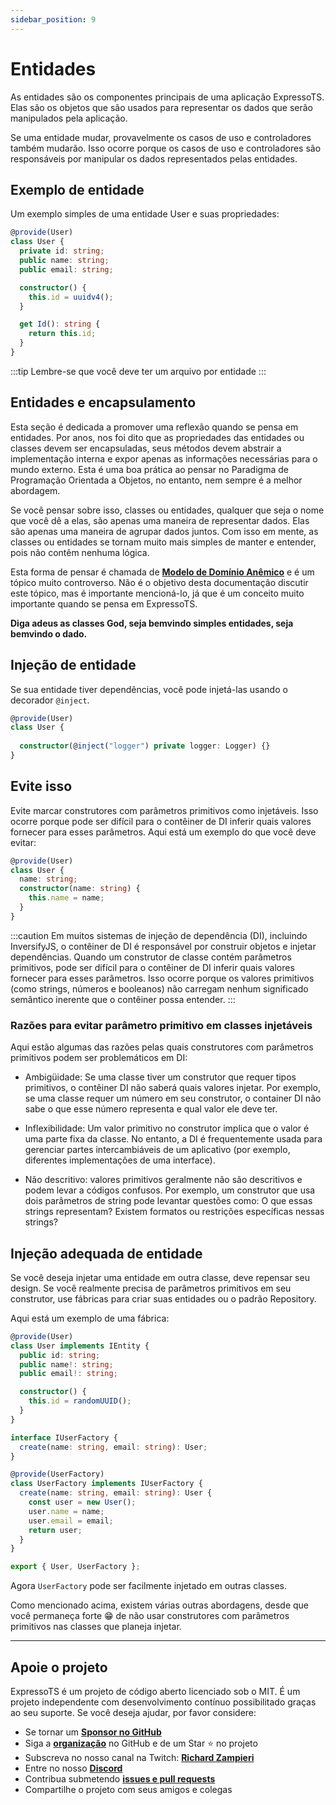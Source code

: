 ```yaml
---
sidebar_position: 9
---
```


# Entidades

As entidades são os componentes principais de uma aplicação ExpressoTS. Elas são os objetos que são usados para representar os dados que serão manipulados pela aplicação.

Se uma entidade mudar, provavelmente os casos de uso e controladores também mudarão. Isso ocorre porque os casos de uso e controladores são responsáveis por manipular os dados representados pelas entidades.

## Exemplo de entidade

Um exemplo simples de uma entidade User e suas propriedades:

```typescript
@provide(User)
class User {
  private id: string;
  public name: string;
  public email: string;

  constructor() {
    this.id = uuidv4();
  }

  get Id(): string {
    return this.id;
  }
}
```

:::tip
Lembre-se que você deve ter um arquivo por entidade
:::

## Entidades e encapsulamento

Esta seção é dedicada a promover uma reflexão quando se pensa em entidades. Por anos, nos foi dito que as propriedades das entidades ou classes devem ser encapsuladas, seus métodos devem abstrair a implementação interna e expor apenas as informações necessárias para o mundo externo. Esta é uma boa prática ao pensar no Paradigma de Programação Orientada a Objetos, no entanto, nem sempre é a melhor abordagem.

Se você pensar sobre isso, classes ou entidades, qualquer que seja o nome que você dê a elas, são apenas uma maneira de representar dados. Elas são apenas uma maneira de agrupar dados juntos. Com isso em mente, as classes ou entidades se tornam muito mais simples de manter e entender, pois não contêm nenhuma lógica.

Esta forma de pensar é chamada de **[Modelo de Domínio Anêmico](https://martinfowler.com/bliki/AnemicDomainModel.html)** e é um tópico muito controverso. Não é o objetivo desta documentação discutir este tópico, mas é importante mencioná-lo, já que é um conceito muito importante quando se pensa em ExpressoTS.

**Diga adeus as classes God, seja bemvindo simples entidades, seja bemvindo o dado.**

## Injeção de entidade

Se sua entidade tiver dependências, você pode injetá-las usando o decorador `@inject`.

```typescript
@provide(User)
class User {
    
  constructor(@inject("logger") private logger: Logger) {}
}
```

## Evite isso

Evite marcar construtores com parâmetros primitivos como injetáveis. Isso ocorre porque pode ser difícil para o contêiner de DI inferir quais valores fornecer para esses parâmetros. Aqui está um exemplo do que você deve evitar:

```typescript
@provide(User)
class User {
  name: string;
  constructor(name: string) {
    this.name = name;
  }
}
```

:::caution
Em muitos sistemas de injeção de dependência (DI), incluindo InversifyJS, o contêiner de DI é responsável por construir objetos e injetar dependências. Quando um construtor de classe contém parâmetros primitivos, pode ser difícil para o contêiner de DI inferir quais valores fornecer para esses parâmetros. Isso ocorre porque os valores primitivos (como strings, números e booleanos) não carregam nenhum significado semântico inerente que o contêiner possa entender.
:::

### Razões para evitar parâmetro primitivo em classes injetáveis

Aqui estão algumas das razões pelas quais construtores com parâmetros primitivos podem ser problemáticos em DI:

- Ambigüidade: Se uma classe tiver um construtor que requer tipos primitivos, o contêiner DI não saberá quais valores injetar. Por exemplo, se uma classe requer um número em seu construtor, o container DI não sabe o que esse número representa e qual valor ele deve ter.

- Inflexibilidade: Um valor primitivo no construtor implica que o valor é uma parte fixa da classe. No entanto, a DI é frequentemente usada para gerenciar partes intercambiáveis de um aplicativo (por exemplo, diferentes implementações de uma interface).

- Não descritivo: valores primitivos geralmente não são descritivos e podem levar a códigos confusos. Por exemplo, um construtor que usa dois parâmetros de string pode levantar questões como: O que essas strings representam? Existem formatos ou restrições específicas nessas strings?

## Injeção adequada de entidade

Se você deseja injetar uma entidade em outra classe, deve repensar seu design. Se você realmente precisa de parâmetros primitivos em seu construtor, use fábricas para criar suas entidades ou o padrão Repository.

Aqui está um exemplo de uma fábrica:

```typescript
@provide(User)
class User implements IEntity {
  public id: string;
  public name!: string;
  public email!: string;

  constructor() {
    this.id = randomUUID();
  }
}

interface IUserFactory {
  create(name: string, email: string): User;
}

@provide(UserFactory)
class UserFactory implements IUserFactory {
  create(name: string, email: string): User {
    const user = new User();
    user.name = name;
    user.email = email;
    return user;
  }
}

export { User, UserFactory };

```

Agora `UserFactory` pode ser facilmente injetado em outras classes.

Como mencionado acima, existem várias outras abordagens, desde que você permaneça forte 😁 de não usar construtores com parâmetros primitivos nas classes que planeja injetar.

---

## Apoie o projeto

ExpressoTS é um projeto de código aberto licenciado sob o MIT. É um projeto independente com desenvolvimento contínuo possibilitado graças ao seu suporte. Se você deseja ajudar, por favor considere:

- Se tornar um **[Sponsor no GitHub](https://github.com/sponsors/expressots)**
- Siga a **[organização](https://github.com/expressots)** no GitHub e de um Star ⭐ no projeto
- Subscreva no nosso canal na Twitch: **[Richard Zampieri](https://www.twitch.tv/richardzampieri)**
- Entre no nosso **[Discord](https://discord.com/invite/PyPJfGK)**
- Contribua submetendo **[issues e pull requests](https://github.com/expressots/expressots/issues/new/choose)**
- Compartilhe o projeto com seus amigos e colegas
